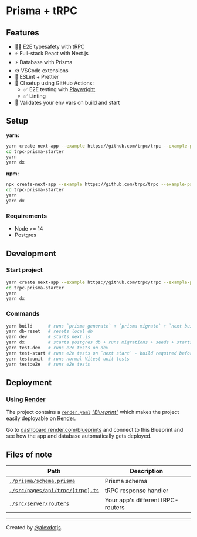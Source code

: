 # Prisma + tRPC

## Features

- 🧙‍♂️ E2E typesafety with [tRPC](https://trpc.io)
- ⚡ Full-stack React with Next.js
- ⚡ Database with Prisma
- ⚙️ VSCode extensions
- 🎨 ESLint + Prettier
- 💚 CI setup using GitHub Actions:
  - ✅ E2E testing with [Playwright](https://playwright.dev/)
  - ✅ Linting
- 🔐 Validates your env vars on build and start

## Setup

**yarn:**

```bash
yarn create next-app --example https://github.com/trpc/trpc --example-path examples/next-prisma-starter trpc-prisma-starter
cd trpc-prisma-starter
yarn
yarn dx
```

**npm:**

```bash
npx create-next-app --example https://github.com/trpc/trpc --example-path examples/next-prisma-starter trpc-prisma-starter
cd trpc-prisma-starter
yarn
yarn dx
```

### Requirements

- Node >= 14
- Postgres

## Development

### Start project

```bash
yarn create next-app --example https://github.com/trpc/trpc --example-path examples/next-prisma-starter trpc-prisma-starter
cd trpc-prisma-starter
yarn
yarn dx
```

### Commands

```bash
yarn build      # runs `prisma generate` + `prisma migrate` + `next build`
yarn db-reset   # resets local db
yarn dev        # starts next.js
yarn dx         # starts postgres db + runs migrations + seeds + starts next.js
yarn test-dev   # runs e2e tests on dev
yarn test-start # runs e2e tests on `next start` - build required before
yarn test:unit  # runs normal Vitest unit tests
yarn test:e2e   # runs e2e tests
```

## Deployment

### Using [Render](https://render.com/)

The project contains a [`render.yaml`](./render.yaml) [_"Blueprint"_](https://render.com/docs/blueprint-spec) which makes the project easily deployable on [Render](https://render.com/).

Go to [dashboard.render.com/blueprints](https://dashboard.render.com/blueprints) and connect to this Blueprint and see how the app and database automatically gets deployed.

## Files of note

<table>
  <thead>
    <tr>
      <th>Path</th>
      <th>Description</th>
    </tr>
  </thead>
  <tbody>
    <tr>
      <td><a href="./prisma/schema.prisma"><code>./prisma/schema.prisma</code></a></td>
      <td>Prisma schema</td>
    </tr>
    <tr>
      <td><a href="./src/pages/api/trpc/[trpc].ts"><code>./src/pages/api/trpc/[trpc].ts</code></a></td>
      <td>tRPC response handler</td>
    </tr>
    <tr>
      <td><a href="./src/server/routers"><code>./src/server/routers</code></a></td>
      <td>Your app's different tRPC-routers</td>
    </tr>
  </tbody>
</table>

---

Created by [@alexdotjs](https://twitter.com/alexdotjs).
